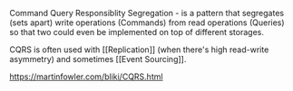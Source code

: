 Command Query Responsiblity Segregation - is a pattern that segregates (sets apart) write operations (Commands) from read operations (Queries) so that two could even be implemented on top of different storages.

CQRS is often used with [[Replication]] (when there's high read-write asymmetry) and sometimes [[Event Sourcing]].

https://martinfowler.com/bliki/CQRS.html